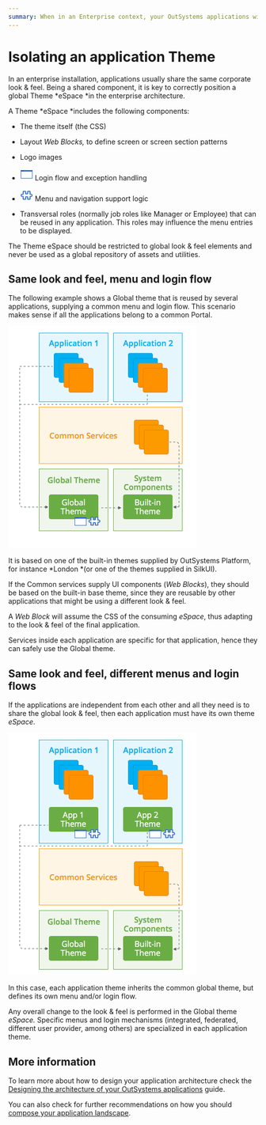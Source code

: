 ```yaml
---
summary: When in an Enterprise context, your OutSystems applications will most likely share visual elements such as common look & feel, menus and login flows.
---
```


# Isolating an application Theme

In an enterprise installation, applications usually share the same corporate look & feel. Being a shared component, it is key to correctly position a global Theme *eSpace *in the enterprise architecture.

A Theme *eSpace *includes the following components:

* The theme itself (the CSS)

* Layout *Web Blocks,* to define screen or screen section patterns

* Logo images

* ![](images/isolating-app-theme_0.png) Login flow and exception handling

* ![](images/isolating-app-theme_1.png) Menu and navigation support logic

* Transversal roles (normally job roles like Manager or Employee) that can be reused in any application. This roles may influence the menu entries to be displayed.

<div class="warning" markdown="1">
The Theme eSpace should be restricted to global look & feel elements and never be used as a global repository of assets and utilities. 
</div>

## Same look and feel, menu and login flow 

The following example shows a Global theme that is reused by several applications, supplying a common menu and login flow. This scenario makes sense if all the applications belong to a common Portal.

![ ](images/isolating-app-theme_2.png)

It is based on one of the built-in themes supplied by OutSystems Platform, for instance *London *(or one of the themes supplied in SilkUI).

If the Common services supply UI components (*Web Blocks*), they should be based on the built-in base theme, since they are reusable by other applications that might be using a different look & feel. 

A *Web Block* will assume the CSS of the consuming *eSpace*, thus adapting to the look & feel of the final application.

Services inside each application are specific for that application, hence they can safely use the Global theme.

## Same look and feel, different menus and login flows

If the applications are independent from each other and all they need is to share the global look & feel, then each application must have its own theme *eSpace*.

![ ](images/isolating-app-theme_3.png)

In this case, each application theme inherits the common global theme, but defines its own menu and/or login flow.

Any overall change to the look & feel is performed in the Global theme *eSpace.* Specific menus and login mechanisms (integrated, federated, different user provider, among others) are specialized in each application theme.

## More information

To learn more about how to design your application architecture check the [Designing the architecture of your OutSystems applications](https://success.outsystems.com/Support/Enterprise_Customers/Maintenance_and_Operations/Designing_the_architecture_of_your_OutSystems_applications) guide.

You can also check for further recommendations on how you should [compose your application landscape](https://success.outsystems.com/Support/Enterprise_Customers/Maintenance_and_Operations/Designing_the_architecture_of_your_OutSystems_applications/Application_composition).

